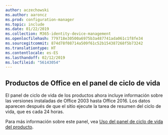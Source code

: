 ```yaml
---
author: aczechowski
ms.author: aaroncz
ms.prod: configuration-manager
ms.topic: include
ms.date: 01/22/2019
ms.collection: M365-identity-device-management
ms.openlocfilehash: 779718e30500a6975b3a487741ada061c1f8fe34
ms.sourcegitcommit: 874d78f08714a509f61c52b154387268f5b73242
ms.translationtype: HT
ms.contentlocale: es-ES
ms.lasthandoff: 02/12/2019
ms.locfileid: "56143054"
---
```

## <a name="bkmk_lifecycle"></a> Productos de Office en el panel de ciclo de vida
<!--3556026-->

El panel de ciclo de vida de los productos ahora incluye información sobre las versiones instaladas de Office 2003 hasta Office 2016. Los datos aparecen después de que el sitio ejecute la tarea de resumen del ciclo de vida, que es cada 24 horas.

Para más información sobre este panel, vea [Uso del panel de ciclo de vida del producto](/sccm/core/clients/manage/asset-intelligence/product-lifecycle-dashboard).

